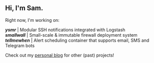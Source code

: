 ## Hi, I'm Sam.

Right now, I'm working on:

***ysmr*** | Modular SSH notifications integrated with Logstash  
***smallwall*** | Small-scale & immutable firewall deployment system  
***tellmewhen*** | Alert scheduling container that supports email, SMS and Telegram bots

Check out my [personal blog](https://samcole.me) for other (past) projects!

<!--
**samcole8/samcole8** is a ✨ _special_ ✨ repository because its `README.md` (this file) appears on your GitHub profile.

Here are some ideas to get you started:

- 🔭 I’m currently working on ...
- 🌱 I’m currently learning ...
- 👯 I’m looking to collaborate on ...
- 🤔 I’m looking for help with ...
- 💬 Ask me about ...
- 📫 How to reach me: ...
- 😄 Pronouns: ...
- ⚡ Fun fact: ...
-->

